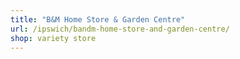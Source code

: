 ```yaml
---
title: "B&M Home Store & Garden Centre"
url: /ipswich/bandm-home-store-and-garden-centre/
shop: variety store
---
```

